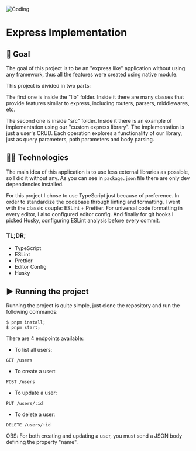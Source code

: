 ![Coding](https://user-images.githubusercontent.com/60680170/158721163-6d95f1df-fb2a-473e-8a27-919ed79037c3.png)

# Express Implementation

## 🏁 Goal

The goal of this project is to be an "express like" application without using any framework, thus all the features were created using native module.

This project is divided in two parts:

The first one is inside the "lib" folder. Inside it there are many classes that provide features similar to express, including routers, parsers, middlewares, etc.

The second one is inside "src" folder. Inside it there is an example of implementation using our "custom express library". The implementation is just a user's CRUD. Each operation explores a functionality of our library, just as query parameters, path parameters and body parsing.

## 👨‍💻 Technologies

The main idea of this application is to use less external libraries as possible, so I did it without any. As you can see in ```package.json``` file there are only dev dependencies installed.

For this project I chose to use TypeScript just because of preference.
In order to standardize the codebase through linting and formatting, I went with the classic couple: ESLint + Prettier.
For universal code formatting in every editor, I also configured editor config.
And finally for git hooks I picked Husky, configuring ESLint analysis before every commit.

### TL;DR;
- TypeScript
- ESLint
- Prettier
- Editor Config
- Husky

## ▶️ Running the project

Running the project is quite simple, just clone the repository and run the following commands:

```
$ pnpm install;
$ pnpm start;
```

There are 4 endpoints available:

- To list all users:
```
GET /users
```

- To create a user:
```
POST /users
```

- To update a user:
```
PUT /users/:id
```

- To delete a user:
```
DELETE /users/:id
```

OBS: For both creating and updating a user, you must send a JSON body defining the property "name".
